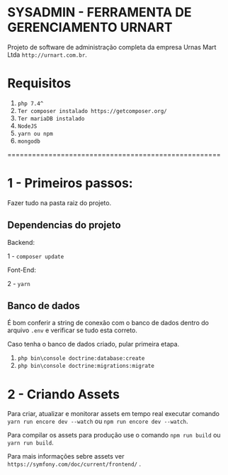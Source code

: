 SYSADMIN - FERRAMENTA DE GERENCIAMENTO URNART
=============================================

Projeto de software de administração completa da empresa Urnas Mart Ltda `http://urnart.com.br`.

Requisitos
==========

1. `php 7.4^`
2. `Ter composer instalado https://getcomposer.org/`
3. `Ter mariaDB instalado`
3. `NodeJS`
4. `yarn ou npm`
5. `mongodb`

====================================================

1 - Primeiros passos:
=====================

Fazer tudo na pasta raiz do projeto.

Dependencias do projeto
-----------------------

Backend:

1 - `composer update`

Font-End:

2 - `yarn`

Banco de dados
--------------

É bom conferir a string de conexão com o banco de dados dentro do arquivo `.env` e verificar se tudo esta correto. 

Caso tenha o banco de dados criado, pular primeira etapa.

1. `php bin\console doctrine:database:create`
2. `php bin\console doctrine:migrations:migrate`

2 - Criando Assets
==================

Para criar, atualizar e monitorar assets em tempo real executar comando `yarn run encore dev --watch` ou `npm run encore dev --watch`.

Para compilar os assets para produção use o comando `npm run build` ou `yarn run build`. 

Para mais informações sebre assets ver `https://symfony.com/doc/current/frontend/` .
